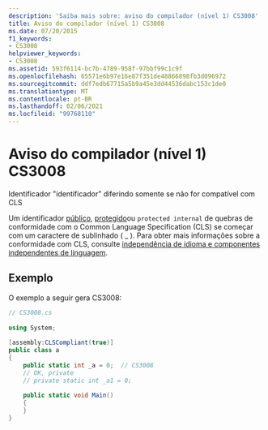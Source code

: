 ```yaml
---
description: 'Saiba mais sobre: aviso do compilador (nível 1) CS3008'
title: Aviso do compilador (nível 1) CS3008
ms.date: 07/20/2015
f1_keywords:
- CS3008
helpviewer_keywords:
- CS3008
ms.assetid: 593f6114-bc7b-4789-958f-97bbf99c1c9f
ms.openlocfilehash: 65571e6b97e16e87f351de48866898fb3d096972
ms.sourcegitcommit: ddf7edb67715a5b9a45e3dd44536dabc153c1de0
ms.translationtype: MT
ms.contentlocale: pt-BR
ms.lasthandoff: 02/06/2021
ms.locfileid: "99768110"
---
```

# <a name="compiler-warning-level-1-cs3008"></a>Aviso do compilador (nível 1) CS3008

Identificador "identificador" diferindo somente se não for compatível com CLS  
  
 Um identificador [público](../language-reference/keywords/public.md), [protegido](../language-reference/keywords/protected.md)ou `protected internal` de quebras de conformidade com o Common Language Specification (CLS) se começar com um caractere de sublinhado ( \_ ). Para obter mais informações sobre a conformidade com CLS, consulte [independência de idioma e componentes independentes de linguagem](../../standard/language-independence.md).
  
## <a name="example"></a>Exemplo  

 O exemplo a seguir gera CS3008:  
  
```csharp  
// CS3008.cs  
  
using System;  
  
[assembly:CLSCompliant(true)]  
public class a  
{  
    public static int _a = 0;  // CS3008  
    // OK, private  
    // private static int _a1 = 0;  
  
    public static void Main()  
    {  
    }  
}  
```
